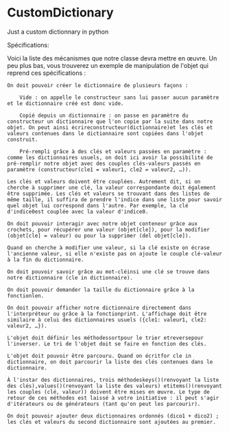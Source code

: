 # CustomDictionary
Just a custom dictionnary in python 

Spécifications:

Voici la liste des mécanismes que notre classe devra mettre en œuvre. Un peu plus bas, vous trouverez un exemple de manipulation de l'objet qui reprend ces spécifications :

    On doit pouvoir créer le dictionnaire de plusieurs façons :

        Vide : on appelle le constructeur sans lui passer aucun paramètre et le dictionnaire créé est donc vide.

        Copié depuis un dictionnaire : on passe en paramètre du constructeur un dictionnaire que l'on copie par la suite dans notre objet. On peut ainsi écrireconstructeur(dictionnaire)et les clés et valeurs contenues dans le dictionnaire sont copiées dans l'objet construit.

        Pré-rempli grâce à des clés et valeurs passées en paramètre : comme les dictionnaires usuels, on doit ici avoir la possibilité de pré-remplir notre objet avec des couples clés-valeurs passés en paramètre (constructeur(cle1 = valeur1, cle2 = valeur2, …)).

    Les clés et valeurs doivent être couplées. Autrement dit, si on cherche à supprimer une clé, la valeur correspondante doit également être supprimée. Les clés et valeurs se trouvant dans des listes de même taille, il suffira de prendre l'indice dans une liste pour savoir quel objet lui correspond dans l'autre. Par exemple, la clé d'indice0est couplée avec la valeur d'indice0.

    On doit pouvoir interagir avec notre objet conteneur grâce aux crochets, pour récupérer une valeur (objet[cle]), pour la modifier (objet[cle] = valeur) ou pour la supprimer (del objet[cle]).

    Quand on cherche à modifier une valeur, si la clé existe on écrase l'ancienne valeur, si elle n'existe pas on ajoute le couple clé-valeur à la fin du dictionnaire.

    On doit pouvoir savoir grâce au mot-cléinsi une clé se trouve dans notre dictionnaire (cle in dictionnaire).

    On doit pouvoir demander la taille du dictionnaire grâce à la fonctionlen.

    On doit pouvoir afficher notre dictionnaire directement dans l'interpréteur ou grâce à la fonctionprint. L'affichage doit être similaire à celui des dictionnaires usuels ({cle1: valeur1, cle2: valeur2, …}).

    L'objet doit définir les méthodessortpour le trier etreversepour l'inverser. Le tri de l'objet doit se faire en fonction des clés.

    L'objet doit pouvoir être parcouru. Quand on écritfor cle in dictionnaire, on doit parcourir la liste des clés contenues dans le dictionnaire.

    À l'instar des dictionnaires, trois méthodeskeys()(renvoyant la liste des clés),values()(renvoyant la liste des valeurs) etitems()(renvoyant les couples (clé, valeur)) doivent être mises en œuvre. Le type de retour de ces méthodes est laissé à votre initiative : il peut s'agir d'itérateurs ou de générateurs (tant qu'on peut les parcourir).

    On doit pouvoir ajouter deux dictionnaires ordonnés (dico1 + dico2) ; les clés et valeurs du second dictionnaire sont ajoutées au premier.
